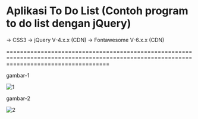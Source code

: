 Aplikasi To Do List (Contoh program to do list dengan jQuery)
==========================================================================================================================================
-> CSS3
-> jQuery V-4.x.x (CDN)
-> Fontawesome V-6.x.x (CDN)

==========================================================================================================================================

gambar-1

![1](https://user-images.githubusercontent.com/56812760/84671969-30da1880-af52-11ea-9367-4a9d2c0f4333.png)

gambar-2

![2](https://user-images.githubusercontent.com/56812760/84672092-52d39b00-af52-11ea-9d09-b0922e4fb7cc.png)
